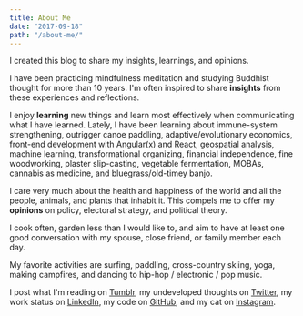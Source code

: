 ```yaml
---
title: About Me
date: "2017-09-18"
path: "/about-me/"
---
```


I created this blog to share my insights, learnings, and opinions. 

I have been practicing mindfulness meditation and studying Buddhist
thought for more than 10 years. I'm often inspired to share **insights** from these experiences and reflections.

I enjoy **learning** new things and learn most effectively when communicating what I have learned.
Lately, I have been learning about immune-system strengthening, outrigger canoe paddling, adaptive/evolutionary economics, front-end development with Angular(x) and React, geospatial analysis, machine learning, transformational organizing, financial independence, fine woodworking, plaster slip-casting, vegetable fermentation, MOBAs, cannabis as medicine, and bluegrass/old-timey banjo.

I care very much about the health and happiness of the world and all the people, animals, and plants that inhabit it. This compels me to offer my **opinions** on policy, electoral strategy, and political theory. 

I cook often, garden less than I would like to, and aim to have at least one good conversation with my spouse, close friend, or family member each day.

My favorite activities are surfing, paddling, cross-country skiing, yoga, making campfires, and dancing to hip-hop / electronic / pop music. 

I post what I'm reading on <a href='https://www.tumblr.com/blog/noahglus'>Tumblr</a>, 
        my undeveloped thoughts on <a href='https://twitter.com/noahglus'>Twitter</a>, 
        my work status on <a href='https://www.linkedin.com/in/noah-glusenkamp-b8339512/'>LinkedIn</a>, 
        my code on <a href='https://www.github.com/noahg'>GitHub</a>, 
        and my cat on <a href='https://www.instagram.com/noahglus/'>Instagram</a>. 






